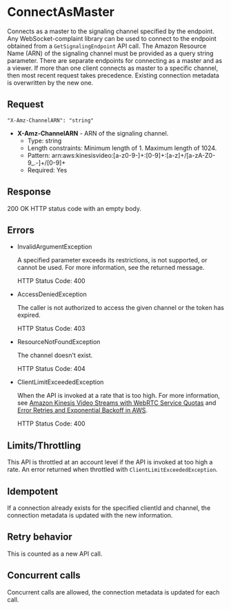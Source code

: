 # ConnectAsMaster<a name="kvswebrtc-websocket-apis-2"></a>

Connects as a master to the signaling channel specified by the endpoint\. Any WebSocket\-complaint library can be used to connect to the endpoint obtained from a `GetSignalingEndpoint` API call\. The Amazon Resource Name \(ARN\) of the signaling channel must be provided as a query string parameter\. There are separate endpoints for connecting as a master and as a viewer\. If more than one client connects as master to a specific channel, then most recent request takes precedence\. Existing connection metadata is overwritten by the new one\.

## Request<a name="kvswebrtc-websocket-apis-2-request"></a>

```
"X-Amz-ChannelARN": "string"
```
+ **X\-Amz\-ChannelARN** \- ARN of the signaling channel\.
  + Type: string
  + Length constraints: Minimum length of 1\. Maximum length of 1024\.
  + Pattern: arn:aws:kinesisvideo:\[a\-z0\-9\-\]\+:\[0\-9\]\+:\[a\-z\]\+/\[a\-zA\-Z0\-9\_\.\-\]\+/\[0\-9\]\+
  + Required: Yes

## Response<a name="kvswebrtc-websocket-apis-2-response"></a>

200 OK HTTP status code with an empty body\.

## Errors<a name="kvswebrtc-websocket-apis-2-errors"></a>
+ InvalidArgumentException

  A specified parameter exceeds its restrictions, is not supported, or cannot be used\. For more information, see the returned message\.

  HTTP Status Code: 400
+ AccessDeniedException

  The caller is not authorized to access the given channel or the token has expired\.

  HTTP Status Code: 403
+ ResourceNotFoundException

  The channel doesn't exist\.

  HTTP Status Code: 404
+ ClientLimitExceededException

  When the API is invoked at a rate that is too high\. For more information, see [Amazon Kinesis Video Streams with WebRTC Service Quotas](kvswebrtc-limits.md) and [Error Retries and Exponential Backoff in AWS](https://docs.aws.amazon.com/general/latest/gr/api-retries.html)\.

  HTTP Status Code: 400

## Limits/Throttling<a name="kvswebrtc-websocket-apis-2-limits"></a>

This API is throttled at an account level if the API is invoked at too high a rate\. An error returned when throttled with `ClientLimitExceededException`\.

## Idempotent<a name="kvswebrtc-websocket-apis-2-idempotent"></a>

If a connection already exists for the specified clientId and channel, the connection metadata is updated with the new information\.

## Retry behavior<a name="kvswebrtc-websocket-apis-2-retry"></a>

This is counted as a new API call\.

## Concurrent calls<a name="kvswebrtc-websocket-apis-2-concurrent"></a>

Concurrent calls are allowed, the connection metadata is updated for each call\.